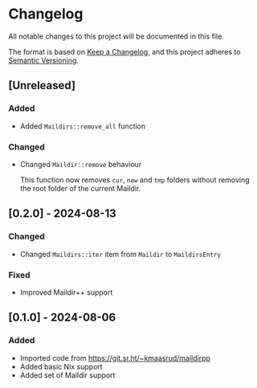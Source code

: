 # Changelog

All notable changes to this project will be documented in this file.

The format is based on [Keep a Changelog](https://keepachangelog.com/en/1.0.0/),
and this project adheres to [Semantic Versioning](https://semver.org/spec/v2.0.0.html).

## [Unreleased]

### Added

- Added `Maildirs::remove_all` function

### Changed

- Changed `Maildir::remove` behaviour

  This function now removes `cur`, `new` and `tmp` folders without removing the root folder of the current Maildir.

## [0.2.0] - 2024-08-13

### Changed

- Changed `Maildirs::iter` item from `Maildir` to `MaildirsEntry`

### Fixed

- Improved Maildir++ support

## [0.1.0] - 2024-08-06

### Added

- Imported code from <https://git.sr.ht/~kmaasrud/maildirpp>
- Added basic Nix support
- Added set of Maildir support
